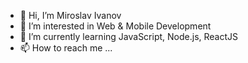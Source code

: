 - 👋 Hi, I’m Miroslav Ivanov
- 👀 I’m interested in Web & Mobile Development 
- 🌱 I’m currently learning JavaScript, Node.js, ReactJS
- 📫 How to reach me ...
<!---
MuP0claB/MuP0claB is a ✨ special ✨ repository because its `README.md` (this file) appears on your GitHub profile.
You can click the Preview link to take a look at your changes.
--->

